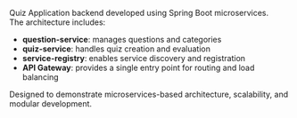 Quiz Application backend developed using Spring Boot microservices.  
The architecture includes:
- **question-service**: manages questions and categories  
- **quiz-service**: handles quiz creation and evaluation  
- **service-registry**: enables service discovery and registration  
- **API Gateway**: provides a single entry point for routing and load balancing  

Designed to demonstrate microservices-based architecture, scalability, and modular development.

